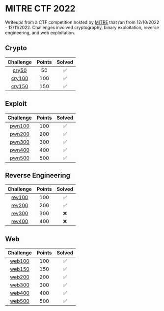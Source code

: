 # MITRE CTF 2022
Writeups from a CTF competition hosted by [MITRE](https://www.mitre.org/) that ran from 12/10/2022 - 12/11/2022. Challenges involved cryptography, binary exploitation, reverse engineering, and web exploitation.

## Crypto
|Challenge|Points|Solved|
|:---:|:---:|:---:|
|[cry50](./cry/cry50)|50|:white_check_mark:|
|[cry100](./cry/cry100)|100|:white_check_mark:|
|[cry150](./cry/cry150)|150|:white_check_mark:|

## Exploit
|Challenge|Points|Solved|
|:---:|:---:|:---:|
|[pwn100](./pwn/pwn100)|100|:white_check_mark:|
|[pwn200](./pwn/pwn200)|200|:white_check_mark:|
|[pwn300](./pwn/pwn300)|300|:white_check_mark:|
|[pwn400](./pwn/pwn400)|400|:white_check_mark:|
|[pwn500](./pwn/pwn500)|500|:white_check_mark:|

## Reverse Engineering
|Challenge|Points|Solved|
|:---:|:---:|:---:|
|[rev100](./rev/rev100)|100|:white_check_mark:|
|[rev200](./rev/rev200)|200|:white_check_mark:|
|[rev300](./rev/rev300)|300|:x:|
|[rev400](./rev/rev400)|400|:x:|

## Web
|Challenge|Points|Solved|
|:---:|:---:|:---:|
|[web100](./web/web100)|100|:white_check_mark:|
|[web150](./web/web150)|150|:white_check_mark:|
|[web200](./web/web200)|200|:white_check_mark:|
|[web300](./web/web300)|300|:white_check_mark:|
|[web400](./web/web400)|400|:white_check_mark:|
|[web500](./web/web500)|500|:white_check_mark:|